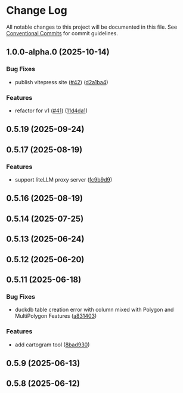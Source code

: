 # Change Log

All notable changes to this project will be documented in this file.
See [Conventional Commits](https://conventionalcommits.org) for commit guidelines.

## 1.0.0-alpha.0 (2025-10-14)

### Bug Fixes

* publish vitepress site ([#42](https://github.com/geodaai/openassistant/issues/42)) ([d2a1ba4](https://github.com/geodaai/openassistant/commit/d2a1ba4270a937c07b0c42a2360eb0e997c0eecd))

### Features

* refactor for v1 ([#41](https://github.com/geodaai/openassistant/issues/41)) ([11d4da1](https://github.com/geodaai/openassistant/commit/11d4da12f4b87f25d847027e201412b58ce8e73b))

## 0.5.19 (2025-09-24)

## 0.5.17 (2025-08-19)

### Features

* support liteLLM proxy server ([fc9b9d9](https://github.com/geodaai/openassistant/commit/fc9b9d9e72a80187e0b5d42166fccbc8627a1c03))

## 0.5.16 (2025-08-19)

## 0.5.14 (2025-07-25)

## 0.5.13 (2025-06-24)

## 0.5.12 (2025-06-20)

## 0.5.11 (2025-06-18)

### Bug Fixes

* duckdb table creation error with column mixed with Polygon and MultiPolygon Features ([a831403](https://github.com/geodaai/openassistant/commit/a8314033bd9b287025865a08a56c3b758e27e848))

### Features

* add cartogram tool ([8bad930](https://github.com/geodaai/openassistant/commit/8bad93067ac8e80ac90a8ef413d3846786de1f5d))

## 0.5.9 (2025-06-13)

## 0.5.8 (2025-06-12)

